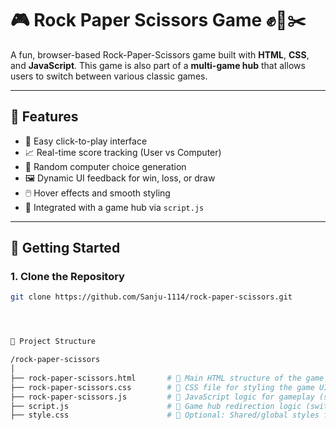 # 🎮 Rock Paper Scissors Game ✊📄✂️

A fun, browser-based Rock-Paper-Scissors game built with **HTML**, **CSS**, and **JavaScript**. This game is also part of a **multi-game hub** that allows users to switch between various classic games.

---

## 🧩 Features

- 🎯 Easy click-to-play interface
- 📈 Real-time score tracking (User vs Computer)
- 🧠 Random computer choice generation
- 🖼️ Dynamic UI feedback for win, loss, or draw
- 🖱️ Hover effects and smooth styling
- 🧭 Integrated with a game hub via `script.js`

---

## 🚀 Getting Started

### 1. Clone the Repository

```bash
git clone https://github.com/Sanju-1114/rock-paper-scissors.git




📁 Project Structure

/rock-paper-scissors
│
├── rock-paper-scissors.html       # 🧾 Main HTML structure of the game
├── rock-paper-scissors.css        # 🎨 CSS file for styling the game UI
├── rock-paper-scissors.js         # 🧠 JavaScript logic for gameplay (score, results)
├── script.js                      # 🔁 Game hub redirection logic (switching between games)
├── style.css                      # 🧰 Optional: Shared/global styles for multi-game projects



